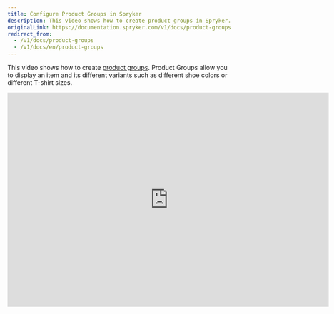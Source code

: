 ```yaml
---
title: Configure Product Groups in Spryker
description: This video shows how to create product groups in Spryker.
originalLink: https://documentation.spryker.com/v1/docs/product-groups
redirect_from:
  - /v1/docs/product-groups
  - /v1/docs/en/product-groups
---
```


This video shows how to create [product groups](/docs/scos/dev/features/201811.0/product-management/product-group.html). Product Groups allow you to display an item and its different variants such as different shoe colors or different T-shirt sizes. 

<iframe src="https://fast.wistia.net/embed/iframe/r5l2kit2c1" title="Product Groups" allowtransparency="true" frameborder="0" scrolling="no" class="wistia_embed" name="wistia_embed" allowfullscreen="0" mozallowfullscreen="0" webkitallowfullscreen="0" oallowfullscreen="0" msallowfullscreen="0" width="720" height="480"></iframe>
